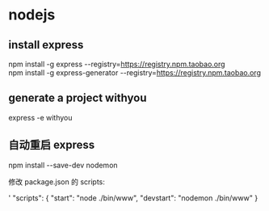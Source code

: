 # nodejs
## install express 
npm install -g express --registry=https://registry.npm.taobao.org  
npm install -g express-generator --registry=https://registry.npm.taobao.org 

## generate a project withyou
express -e withyou

## 自动重启 express
npm install --save-dev nodemon

修改 package.json 的 scripts:  

' "scripts": {
    "start": "node ./bin/www",
    "devstart": "nodemon ./bin/www"
  }
